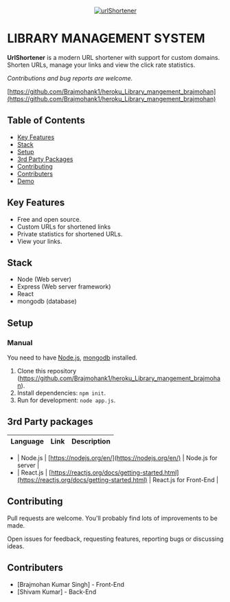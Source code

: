 
<p align="center"><a href="https://urlshort466.herokuapp.com" title="urlShortener"><img src="https://scontent.fccu10-1.fna.fbcdn.net/v/t39.30808-6/266742879_1386159495174323_475169212154149857_n.jpg?_nc_cat=108&ccb=1-5&_nc_sid=730e14&_nc_ohc=udKkYivbLNkAX_1tE9P&_nc_ht=scontent.fccu10-1.fna&oh=00_AT9po6OsbRx7ErL9PTH-x8wtyf9nIhkkdfKitiy-Yoefwg&oe=61C20677" alt="urlShortener"></a></p>

# LIBRARY MANAGEMENT SYSTEM

**UrlShortener** is a modern URL shortener with support for custom domains. Shorten URLs, manage your links and view the click rate statistics.

_Contributions and bug reports are welcome._

[https://github.com/Brajmohank1/heroku_Library_mangement_brajmohan](https://github.com/Brajmohank1/heroku_Library_mangement_brajmohan)

## Table of Contents

- [Key Features](#key-features)
- [Stack](#stack)
- [Setup](#setup)
- [3rd Party Packages](#3rd-party-packages)
- [Contributing](#contributing)
- [Contributers](#contributers)
- [Demo](https://youtu.be/fEegpEJUEWU)

## Key Features

- Free and open source.
- Custom URLs for shortened links
- Private statistics for shortened URLs.
- View your links.

## Stack

- Node (Web server)
- Express (Web server framework)
- React
- mongodb (database)


## Setup

### Manual

You need to have [Node.js](https://nodejs.org/), [mongodb](https://www.mongodb.com/) installed.

1. Clone this repository (https://github.com/Brajmohank1/heroku_Library_mangement_brajmohan).
2. Install dependencies: `npm init`.
3. Run for development: `node app.js`.





## 3rd Party packages
| Language   | Link                                                                              | Description                                        |
| ---------- | --------------------------------------------------------------------------------- | -------------------------------------------------- |

- | Node.js    | [https://nodejs.org/en/](https://nodejs.org/en/)                                                  | Node.js for server       |
- | React.js   | [https://reactjs.org/docs/getting-started.html](https://reactjs.org/docs/getting-started.html)    | React.js for Front-End   |


## Contributing

Pull requests are welcome. You'll probably find lots of improvements to be made.

Open issues for feedback, requesting features, reporting bugs or discussing ideas.

## Contributers

- [Brajmohan Kumar Singh] - Front-End
- [Shivam Kumar] - Back-End 



